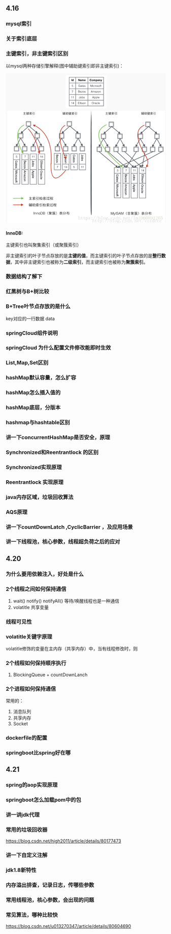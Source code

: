 ## 4.16

### mysql索引

### 关于索引底层

### 主键索引，非主键索引区别

以mysql两种存储引擎解释(图中辅助键索引即非主键索引)：



 ![img](https://github.com/Bennett-Q/staticRepo/blob/master/images/mysql%E7%B4%A2%E5%BC%95%E5%AE%9E%E7%8E%B0.png?raw=true) 

  

#### InnoDB:

主键索引也叫聚集索引（或聚簇索引）

 非主键索引的叶子节点存放的是**主键的值**，而主键索引的叶子节点存放的是**整行数据**，其中非主键索引也被称为**二级索引**，而主键索引也被称为**聚簇索引**。



### 数据结构了解下

### 红黑树与B+树比较



###  B+Tree叶节点存放的是什么

key对应的一行数据 data

### springCloud组件说明

### springCloud 为什么配置文件修改能即时生效

### List,Map,Set区别

### hashMap默认容量，怎么扩容

### hashMap怎么插入值的

### hashMap底层，分版本

### hashmap与hashtable区别

### 讲一下concurrentHashMap是否安全，原理



### Synchronized和Reentrantlock 的区别

### Synchronized实现原理

### Reentrantlock 实现原理



### java内存区域，垃圾回收算法

### AQS原理

### 讲一下countDownLatch ,CyclicBarrier ，及应用场景 

### 讲一下线程池，核心参数，线程超负荷之后的应对

## 4.20

### 为什么要用依赖注入，好处是什么

### 2个线程之间如何保持通信

1. wait()  notify() notifyAll() 等待/唤醒线程也是一种通信
2. volatitle 共享变量

### 线程可见性

### volatitle关键字原理

volatitle修饰的变量在主内存（共享内存）中，当有线程修改时，则

### 2个线程如何保持顺序执行

1. BlockingQueue + countDownLanch

### 2个进程如何保持通信

常用的：

1. 消息队列
2. 共享内存
3. Socket

### dockerfile的配置

### springboot比spring好在哪

## 4.21

### spring的aop实现原理

### springboot怎么加载pom中的包

### 讲一讲jdk代理

### 常用的垃圾回收器

https://blog.csdn.net/high2011/article/details/80177473

### 讲一下自定义注解

### jdk1.8新特性

### 内存溢出排查，记录日志，传哪些参数

### 常用线程池，核心参数，会出现的问题

### 常见算法，哪种比较快

https://blog.csdn.net/u013270347/article/details/80604690

